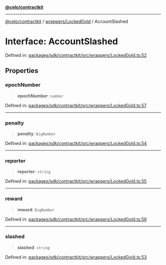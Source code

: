[**@celo/contractkit**](../../../README.md)

***

[@celo/contractkit](../../../modules.md) / [wrappers/LockedGold](../README.md) / AccountSlashed

# Interface: AccountSlashed

Defined in: [packages/sdk/contractkit/src/wrappers/LockedGold.ts:52](https://github.com/celo-org/developer-tooling/blob/master/packages/sdk/contractkit/src/wrappers/LockedGold.ts#L52)

## Properties

### epochNumber

> **epochNumber**: `number`

Defined in: [packages/sdk/contractkit/src/wrappers/LockedGold.ts:57](https://github.com/celo-org/developer-tooling/blob/master/packages/sdk/contractkit/src/wrappers/LockedGold.ts#L57)

***

### penalty

> **penalty**: `BigNumber`

Defined in: [packages/sdk/contractkit/src/wrappers/LockedGold.ts:54](https://github.com/celo-org/developer-tooling/blob/master/packages/sdk/contractkit/src/wrappers/LockedGold.ts#L54)

***

### reporter

> **reporter**: `string`

Defined in: [packages/sdk/contractkit/src/wrappers/LockedGold.ts:55](https://github.com/celo-org/developer-tooling/blob/master/packages/sdk/contractkit/src/wrappers/LockedGold.ts#L55)

***

### reward

> **reward**: `BigNumber`

Defined in: [packages/sdk/contractkit/src/wrappers/LockedGold.ts:56](https://github.com/celo-org/developer-tooling/blob/master/packages/sdk/contractkit/src/wrappers/LockedGold.ts#L56)

***

### slashed

> **slashed**: `string`

Defined in: [packages/sdk/contractkit/src/wrappers/LockedGold.ts:53](https://github.com/celo-org/developer-tooling/blob/master/packages/sdk/contractkit/src/wrappers/LockedGold.ts#L53)
